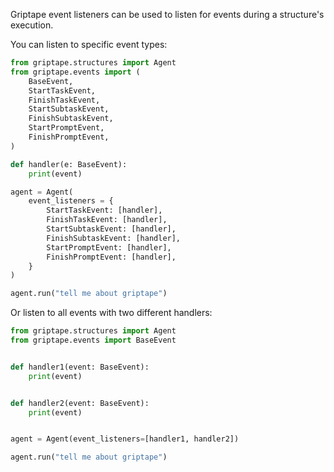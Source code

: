 Griptape event listeners can be used to listen for events during a structure's execution.

You can listen to specific event types: 

```python
from griptape.structures import Agent
from griptape.events import (
    BaseEvent,
    StartTaskEvent,
    FinishTaskEvent,
    StartSubtaskEvent,
    FinishSubtaskEvent,
    StartPromptEvent,
    FinishPromptEvent,
)

def handler(e: BaseEvent):
    print(event)

agent = Agent(
    event_listeners = {
        StartTaskEvent: [handler],
        FinishTaskEvent: [handler],
        StartSubtaskEvent: [handler],
        FinishSubtaskEvent: [handler],
        StartPromptEvent: [handler],
        FinishPromptEvent: [handler],
    }
)

agent.run("tell me about griptape")
```

Or listen to all events with two different handlers:

```python
from griptape.structures import Agent
from griptape.events import BaseEvent


def handler1(event: BaseEvent):
    print(event)


def handler2(event: BaseEvent):
    print(event)


agent = Agent(event_listeners=[handler1, handler2])

agent.run("tell me about griptape")
```